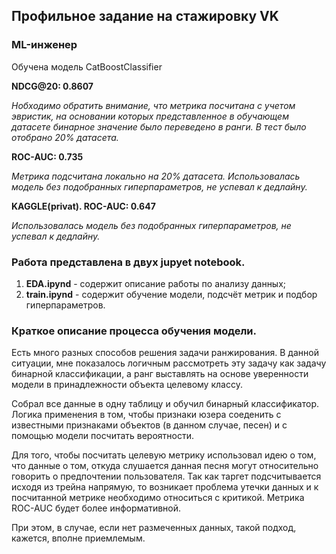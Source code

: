## Профильное задание на стажировку VK ##
### ML-инженер ###

Обучена модель CatBoostClassifier

**NDCG@20: 0.8607**

*Нобходимо обратить внимание, что метрика посчитана с учетом эвристик, на основании которых представленное в обучающем датасете бинарное значение было переведено в ранги. В тест было отобрано 20% датасета.*

**ROC-AUC: 0.735**

*Метрика подсчитана локально на 20% датасета. Использовалась модель без подобранных гиперпараметров, не успевал к дедлайну.*

**KAGGLE(privat). ROC-AUC: 0.647**

*Использовалась модель без подобранных гиперпараметров, не успевал к дедлайну.*

### Работа представлена в двух jupyet notebook. ###

1. **EDA.ipynd** - содержит описание работы по анализу данных;
2. **train.ipynd** - содержит обучение модели, подсчёт метрик и подбор гиперпараметров.

### Краткое описание процесса обучения модели. ###

Есть много разных способов решения задачи ранжирования. В данной ситуации, мне показалось логичным рассмотреть эту задачу как задачу бинарной классификации, а ранг выставлять на основе уверенности модели в принадлежности объекта целевому классу.

Собрал все данные в одну таблицу и обучил бинарный классификатор. Логика применения в том, чтобы признаки юзера соеденить с известными признаками объектов (в данном случае, песен) и с помощью модели посчитать вероятности.

Для того, чтобы посчитать целевую метрику использовал идею о том, что данные о том, откуда слушается данная песня могут относительно говорить о предпочтении пользователя. Так как таргет подсчитывается исходя из трейна напрямую, то возникает проблема утечки данных и к посчитанной метрике необходимо относиться с критикой. Метрика ROC-AUС будет более информативной.

При этом, в случае, если нет размеченных данных, такой подход, кажется, вполне приемлемым.
